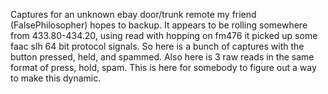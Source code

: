 Captures for an unknown ebay door/trunk remote my friend (FalsePhilosopher) hopes to backup. It appears to be rolling somewhere from 433.80-434.20, using read with hopping on fm476 it picked up some faac slh 64 bit protocol signals. So here is a bunch of captures with the button pressed, held, and spammed. Also here is 3 raw reads in the same format of press, hold, spam. This is here for somebody to figure out a way to make this dynamic.